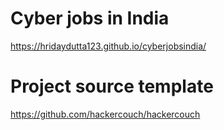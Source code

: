 # Cyber jobs in India
https://hridaydutta123.github.io/cyberjobsindia/

# Project source template
https://github.com/hackercouch/hackercouch

